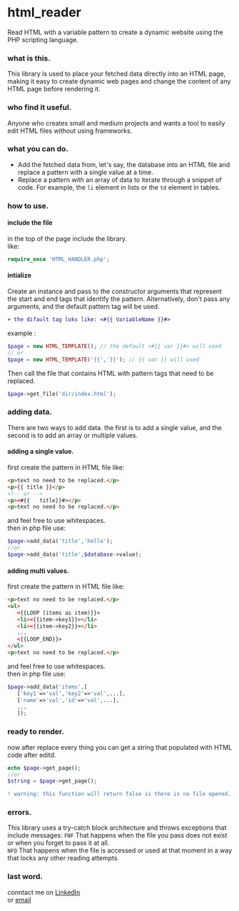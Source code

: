 # html_reader
Read HTML with a variable pattern to create a dynamic website using the PHP scripting language.
 ### what is this.
This library is used to place your fetched data directly into an HTML page, making it easy to create dynamic web pages and change the content of any HTML page before rendering it.
### who find it useful.
Anyone who creates small and medium projects and wants a tool to easily edit HTML files without using frameworks.
 ### what you can do.
 + Add the fetched data from, let's say, the database into an HTML file and replace a pattern with a single value at a time.
 + Replace a pattern with an array of data to iterate through a snippet of code. For example, the `li` element in lists or the `td` element in tables.
 ### how to use.
 #### include the file
 in the top of the page include the library.<br>
 like:
 ```php
 require_once 'HTML_HANDLER.php';
 ```
 #### intialize
 Create an instance and pass to the constructor arguments that represent the start and end tags that identify the pattern. Alternatively, don't pass any arguments, and the default pattern tag will be used.
 ``` diff
 + the difault tag loks like: <#{{ VariableName }}#>
 ```
 example :
 ```php
 $page = new HTML_TEMPLATE(); // the default <#{{ var }}#> will used
 // or 
 $page = new HTML_TEMPLATE('{{','}}'); // {{ var }} will used
 ```
Then call the file that contains HTML with pattern tags that need to be replaced.
 ```php
 $page->get_file('dir/index.html');
 ```
 ### adding data.
 There are two ways to add data. the first is to add a single value, and the second is to add an array or multiple values.
 #### adding a single value.
 first create the pattern in HTML file like:
 ```html
 <p>text no need to be replaced.</p>
 <p>{{ title }}</p>
 <!-- or -->
 <p><#{{   title}}#></p>
 <p>text no need to be replaced.</p>
 ```
 and feel free to use whitespaces.<br>
 then in php file use:
 ```php
 $page->add_data('title','hello');
 //or
 $page->add_data('title',$database->value);
 ```
 #### adding multi values.
first create the pattern in HTML file like:
 ```html
 <p>text no need to be replaced.</p>
 <ul>
    <{{LOOP (items as item)}}> 
    <li><{{item->key1}}></li> 
    <li><{{item->key2}}></li> 
    ...
    <{{LOOP_END}}>
 </ul>
 <p>text no need to be replaced.</p>
 ```
 and feel free to use whitespaces.<br>
 then in php file use:
 ```php
 $page->add_data('items',[
    ['key1'=>'val','key2'=>'val',...],
    ['name'=>'val','id'=>'val',...],
    ...
    ]);
 ```
 ### ready to render.
 now after replace every thing you can get a string that populated with HTML code after editd.
 ```php
 echo $page->get_page();
 //or
 $string = $page->get_page();
 ```
 ```diff
 ! warning: this function will return false is there is no file opened.
 ```
 ### errors.
 This library uses a try-catch block architecture and throws exceptions that include messages:
 <code style="green">FNF</code> 
 That happens when the file you pass does not exist or when you forget to pass it at all.<br>
 <code style="green">NFO</code>
 That happens when the file is accessed or used at that moment in a way that locks any other reading attempts.
 ### last word.
 conntact me on [LinkedIn](https://www.linkedin.com/in/ahmed-sobhy-b824b7201) <br>
 or [email](ahmed.s.hamed@gmail.com)

